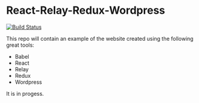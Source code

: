 # React-Relay-Redux-Wordpress

[![Build Status](https://travis-ci.org/tommyJS/react-relay-redux-example.svg?branch=master)](https://travis-ci.org/tommyJS/react-relay-redux-example)

This repo will contain an example of the website created using the following great tools:
- Babel
- React
- Relay
- Redux
- Wordpress

It is in progess.